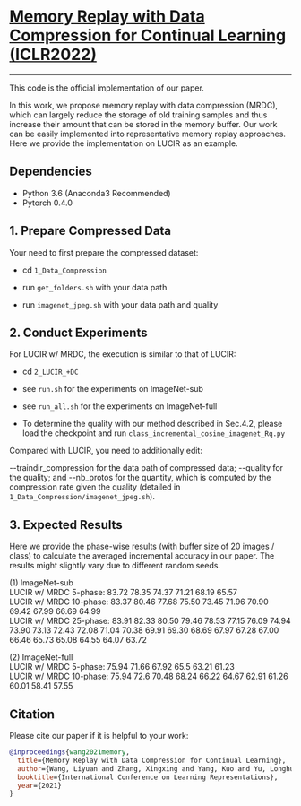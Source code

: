 # [Memory Replay with Data Compression for Continual Learning (ICLR2022)]() 

------
This code is the official implementation of our paper.

In this work, we propose memory replay with data compression (MRDC), which can largely reduce the storage of old training samples and thus increase their amount that can be stored in the memory buffer. 
Our work can be easily implemented into representative memory replay approaches.
Here we provide the implementation on LUCIR as an example.


## **Dependencies**
- Python 3.6 (Anaconda3 Recommended)
- Pytorch 0.4.0

## **1. Prepare Compressed Data**
Your need to first prepare the compressed dataset:

- cd `1_Data_Compression`

- run `get_folders.sh` with your data path

- run `imagenet_jpeg.sh` with your data path and quality

## **2. Conduct Experiments**
For LUCIR w/ MRDC, the execution is similar to that of LUCIR:

- cd `2_LUCIR_+DC`

- see `run.sh` for the experiments on ImageNet-sub

- see `run_all.sh` for the experiments on ImageNet-full

- To determine the quality with our method described in Sec.4.2, please load the checkpoint and run `class_incremental_cosine_imagenet_Rq.py`


Compared with LUCIR, you need to additionally edit:

--traindir_compression for the data path of compressed data; 
--quality for the quality; and --nb_protos for the quantity, which is computed by the compression rate given the quality (detailed in `1_Data_Compression/imagenet_jpeg.sh`).



## **3. Expected Results**

Here we provide the phase-wise results (with buffer size of 20 images / class) to calculate the averaged incremental accuracy in our paper. The results might slightly vary due to different random seeds.  

(1) ImageNet-sub																											
LUCIR w/ MRDC 5-phase:		83.72	78.35	74.37	71.21	68.19	65.57																				
LUCIR w/ MRDC 10-phase:		83.37	80.46	77.68	75.50	73.45	71.96	70.90	69.42	67.99	66.69	64.99															
LUCIR w/ MRDC 25-phase:		83.91	82.33	80.50	79.46	78.53	77.15	76.09	74.94	73.90	73.13	72.43	72.08	71.04	70.38	69.91	69.30	68.69	67.97	67.28	67.00	66.46	65.73	65.08	64.55	64.07	63.72

(2) ImageNet-full   
LUCIR w/ MRDC 5-phase:		75.94	71.66	67.92	65.5	63.21	61.23					
LUCIR w/ MRDC 10-phase:		75.94	72.6	70.48	68.24	66.22	64.67	62.91	61.26	60.01	58.41	57.55


## **Citation**

Please cite our paper if it is helpful to your work:

```bibtex
@inproceedings{wang2021memory,
  title={Memory Replay with Data Compression for Continual Learning},
  author={Wang, Liyuan and Zhang, Xingxing and Yang, Kuo and Yu, Longhui and Li, Chongxuan and Lanqing, HONG and Zhang, Shifeng and Li, Zhenguo and Zhong, Yi and Zhu, Jun},
  booktitle={International Conference on Learning Representations},
  year={2021}
}
```
